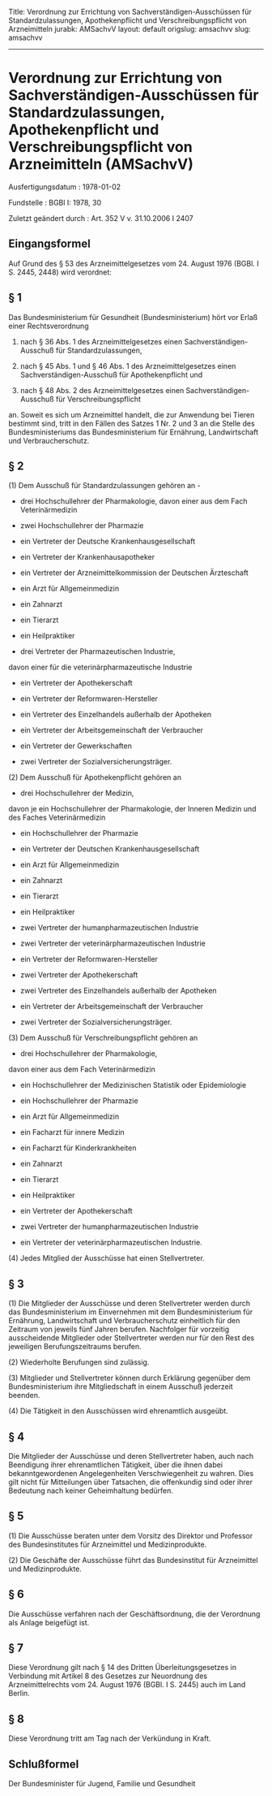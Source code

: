 Title: Verordnung zur Errichtung von Sachverständigen-Ausschüssen für Standardzulassungen,
  Apothekenpflicht und Verschreibungspflicht von Arzneimitteln
jurabk: AMSachvV
layout: default
origslug: amsachvv
slug: amsachvv

---

# Verordnung zur Errichtung von Sachverständigen-Ausschüssen für Standardzulassungen, Apothekenpflicht und Verschreibungspflicht von Arzneimitteln (AMSachvV)

Ausfertigungsdatum
:   1978-01-02

Fundstelle
:   BGBl I: 1978, 30

Zuletzt geändert durch
:   Art. 352 V v. 31.10.2006 I 2407


## Eingangsformel

Auf Grund des § 53 des Arzneimittelgesetzes vom 24. August 1976 (BGBl.
I S. 2445, 2448) wird verordnet:


## § 1

Das Bundesministerium für Gesundheit (Bundesministerium) hört vor
Erlaß einer Rechtsverordnung

1.  nach § 36 Abs. 1 des Arzneimittelgesetzes einen Sachverständigen-
    Ausschuß für Standardzulassungen,


2.  nach § 45 Abs. 1 und § 46 Abs. 1 des Arzneimittelgesetzes einen
    Sachverständigen-Ausschuß für Apothekenpflicht und


3.  nach § 48 Abs. 2 des Arzneimittelgesetzes einen Sachverständigen-
    Ausschuß für Verschreibungspflicht



an. Soweit es sich um Arzneimittel handelt, die zur Anwendung bei
Tieren bestimmt sind, tritt in den Fällen des Satzes 1 Nr. 2 und 3 an
die Stelle des Bundesministeriums das Bundesministerium für Ernährung,
Landwirtschaft und Verbraucherschutz.


## § 2

(1) Dem Ausschuß für Standardzulassungen gehören an -

*   drei Hochschullehrer der Pharmakologie, davon einer aus dem Fach
    Veterinärmedizin


-   zwei Hochschullehrer der Pharmazie


-   ein Vertreter der Deutsche Krankenhausgesellschaft


-   ein Vertreter der Krankenhausapotheker


-   ein Vertreter der Arzneimittelkommission der Deutschen Ärzteschaft


-   ein Arzt für Allgemeinmedizin


-   ein Zahnarzt


-   ein Tierarzt


-   ein Heilpraktiker


-   drei Vertreter der Pharmazeutischen Industrie,



davon einer für die veterinärpharmazeutische Industrie

-   ein Vertreter der Apothekerschaft


-   ein Vertreter der Reformwaren-Hersteller


-   ein Vertreter des Einzelhandels außerhalb der Apotheken


-   ein Vertreter der Arbeitsgemeinschaft der Verbraucher


-   ein Vertreter der Gewerkschaften


-   zwei Vertreter der Sozialversicherungsträger.




(2) Dem Ausschuß für Apothekenpflicht gehören an

-   drei Hochschullehrer der Medizin,



davon je ein Hochschullehrer der Pharmakologie, der Inneren Medizin
und des Faches Veterinärmedizin

-   ein Hochschullehrer der Pharmazie


-   ein Vertreter der Deutschen Krankenhausgesellschaft


-   ein Arzt für Allgemeinmedizin


-   ein Zahnarzt


-   ein Tierarzt


-   ein Heilpraktiker


-   zwei Vertreter der humanpharmazeutischen Industrie


-   zwei Vertreter der veterinärpharmazeutischen Industrie


-   ein Vertreter der Reformwaren-Hersteller


-   zwei Vertreter der Apothekerschaft


-   zwei Vertreter des Einzelhandels außerhalb der Apotheken


-   ein Vertreter der Arbeitsgemeinschaft der Verbraucher


-   zwei Vertreter der Sozialversicherungsträger.




(3) Dem Ausschuß für Verschreibungspflicht gehören an

-   drei Hochschullehrer der Pharmakologie,



davon einer aus dem Fach Veterinärmedizin

-   ein Hochschullehrer der Medizinischen Statistik oder Epidemiologie


-   ein Hochschullehrer der Pharmazie


-   ein Arzt für Allgemeinmedizin


-   ein Facharzt für innere Medizin


-   ein Facharzt für Kinderkrankheiten


-   ein Zahnarzt


-   ein Tierarzt


-   ein Heilpraktiker


-   ein Vertreter der Apothekerschaft


-   zwei Vertreter der humanpharmazeutischen Industrie


-   ein Vertreter der veterinärpharmazeutischen Industrie.




(4) Jedes Mitglied der Ausschüsse hat einen Stellvertreter.


## § 3

(1) Die Mitglieder der Ausschüsse und deren Stellvertreter werden
durch das Bundesministerium im Einvernehmen mit dem Bundesministerium
für Ernährung, Landwirtschaft und Verbraucherschutz einheitlich für
den Zeitraum von jeweils fünf Jahren berufen. Nachfolger für vorzeitig
ausscheidende Mitglieder oder Stellvertreter werden nur für den Rest
des jeweiligen Berufungszeitraums berufen.

(2) Wiederholte Berufungen sind zulässig.

(3) Mitglieder und Stellvertreter können durch Erklärung gegenüber dem
Bundesministerium ihre Mitgliedschaft in einem Ausschuß jederzeit
beenden.

(4) Die Tätigkeit in den Ausschüssen wird ehrenamtlich ausgeübt.


## § 4

Die Mitglieder der Ausschüsse und deren Stellvertreter haben, auch
nach Beendigung ihrer ehrenamtlichen Tätigkeit, über die ihnen dabei
bekanntgewordenen Angelegenheiten Verschwiegenheit zu wahren. Dies
gilt nicht für Mitteilungen über Tatsachen, die offenkundig sind oder
ihrer Bedeutung nach keiner Geheimhaltung bedürfen.


## § 5

(1) Die Ausschüsse beraten unter dem Vorsitz des Direktor und
Professor des Bundesinstitutes für Arzneimittel und Medizinprodukte.

(2) Die Geschäfte der Ausschüsse führt das Bundesinstitut für
Arzneimittel und Medizinprodukte.


## § 6

Die Ausschüsse verfahren nach der Geschäftsordnung, die der Verordnung
als Anlage beigefügt ist.


## § 7

Diese Verordnung gilt nach § 14 des Dritten Überleitungsgesetzes in
Verbindung mit Artikel 8 des Gesetzes zur Neuordnung des
Arzneimittelrechts vom 24. August 1976 (BGBl. I S. 2445) auch im Land
Berlin.


## § 8

Diese Verordnung tritt am Tag nach der Verkündung in Kraft.


## Schlußformel

Der Bundesminister für Jugend, Familie und Gesundheit

